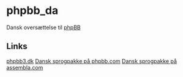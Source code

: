 # phpbb_da
Dansk oversættelse til [phpBB](https://www.phpbb.com/)

## Links

[phpbb3.dk](http://phpbb3.dk/)
[Dansk sprogpakke på phpbb.com](https://www.phpbb.com/customise/db/translation/danish/)
[Dansk sprogpakke på assembla.com](https://app.assembla.com/spaces/olympusdkteam/subversion/source/HEAD/phpBB)
